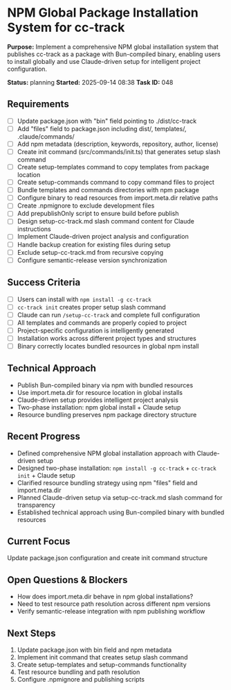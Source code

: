 # NPM Global Package Installation System for cc-track

**Purpose:** Implement a comprehensive NPM global installation system that publishes cc-track as a package with Bun-compiled binary, enabling users to install globally and use Claude-driven setup for intelligent project configuration.

**Status:** planning
**Started:** 2025-09-14 08:38
**Task ID:** 048

## Requirements
- [ ] Update package.json with "bin" field pointing to ./dist/cc-track
- [ ] Add "files" field to package.json including dist/, templates/, .claude/commands/
- [ ] Add npm metadata (description, keywords, repository, author, license)
- [ ] Create init command (src/commands/init.ts) that generates setup slash command
- [ ] Create setup-templates command to copy templates from package location
- [ ] Create setup-commands command to copy command files to project
- [ ] Bundle templates and commands directories with npm package
- [ ] Configure binary to read resources from import.meta.dir relative paths
- [ ] Create .npmignore to exclude development files
- [ ] Add prepublishOnly script to ensure build before publish
- [ ] Design setup-cc-track.md slash command content for Claude instructions
- [ ] Implement Claude-driven project analysis and configuration
- [ ] Handle backup creation for existing files during setup
- [ ] Exclude setup-cc-track.md from recursive copying
- [ ] Configure semantic-release version synchronization

## Success Criteria
- [ ] Users can install with `npm install -g cc-track`
- [ ] `cc-track init` creates proper setup slash command
- [ ] Claude can run `/setup-cc-track` and complete full configuration
- [ ] All templates and commands are properly copied to project
- [ ] Project-specific configuration is intelligently generated
- [ ] Installation works across different project types and structures
- [ ] Binary correctly locates bundled resources in global npm install

## Technical Approach
- Publish Bun-compiled binary via npm with bundled resources
- Use import.meta.dir for resource location in global installs
- Claude-driven setup provides intelligent project analysis
- Two-phase installation: npm global install + Claude setup
- Resource bundling preserves npm package directory structure

## Recent Progress
- Defined comprehensive NPM global installation approach with Claude-driven setup
- Designed two-phase installation: `npm install -g cc-track` + `cc-track init` + Claude setup
- Clarified resource bundling strategy using npm "files" field and import.meta.dir
- Planned Claude-driven setup via setup-cc-track.md slash command for transparency
- Established technical approach using Bun-compiled binary with bundled resources

## Current Focus
Update package.json configuration and create init command structure

## Open Questions & Blockers
- How does import.meta.dir behave in npm global installations?
- Need to test resource path resolution across different npm versions
- Verify semantic-release integration with npm publishing workflow

## Next Steps
1. Update package.json with bin field and npm metadata
2. Implement init command that creates setup slash command
3. Create setup-templates and setup-commands functionality
4. Test resource bundling and path resolution
5. Configure .npmignore and publishing scripts

<!-- github_issue: 37 -->
<!-- github_url: https://github.com/cahaseler/cc-track/issues/37 -->
<!-- issue_branch: 37-npm-global-package-installation-system-for-cc-track -->